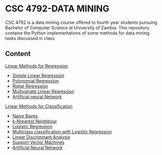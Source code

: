 # CSC 4792-DATA MINING
CSC 4792 is a data mining course offered to fourth year students pursuing Bachelor of Computer Science at University of Zambia. This repository contains the Python implementations of some methods for data mining tasks discussed in class.

## Content  
[Linear Methods for Regression](regression)

  - [Simple Linear Regression](https://github.com/csikasote/csc4792-data-mining/tree/master/regression/simple%20linear%20regression)
  - [Polynomial Regression]()
  - [Ridge Regression]()
  - [Multivariate Linear Regression]()
  - [Artificial neural Network]()
  
[Linear Methods for Classification](classification)
  
  - [Naive Bayes]()
  - [k-Nrearest Neighbour]()
  - [Logistic Regression]()
  - [Multiclass classification with Logistic Regression]()
  - [Linear Discriminant Analysis]()
  - [Support Vector Machines]()
  - [Artificial Neural Network]()
